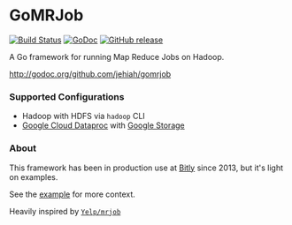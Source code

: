 # GoMRJob 

[![Build Status](https://secure.travis-ci.org/jehiah/gomrjob.png?branch=master)](http://travis-ci.org/jehiah/gomrjob) [![GoDoc](https://godoc.org/github.com/jehiah/gomrjob?status.svg)](https://godoc.org/github.com/jehiah/gomrjob) [![GitHub release](https://img.shields.io/github/release/jehiah/gomrjob.svg)](https://github.com/jehiah/gomrjob/releases/latest)


A Go framework for running Map Reduce Jobs on Hadoop.

http://godoc.org/github.com/jehiah/gomrjob

### Supported Configurations

* Hadoop with HDFS via `hadoop` CLI
* [Google Cloud Dataproc](https://cloud.google.com/dataproc/) with [Google Storage](https://cloud.google.com/storage/)

### About

This framework has been in production use at [Bitly](https://bitly.com/) since 2013, but it's light on examples. 

See the [example](./example) for more context.

Heavily inspired by [`Yelp/mrjob`](https://github.com/Yelp/mrjob)